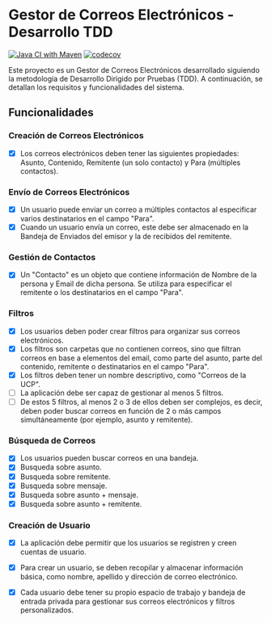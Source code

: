 # Gestor de Correos Electrónicos - Desarrollo TDD

[![Java CI with Maven](https://github.com/felix-toledo/gestorMails-tdd-java/actions/workflows/maven.yml/badge.svg)](https://github.com/felix-toledo/gestorMails-tdd-java/actions/workflows/maven.yml)
[![codecov](https://codecov.io/gh/felix-toledo/gestorMails-tdd-java/graph/badge.svg?token=GFJTFBHX9F)](https://codecov.io/gh/felix-toledo/gestorMails-tdd-java)

Este proyecto es un Gestor de Correos Electrónicos desarrollado siguiendo la metodología de Desarrollo Dirigido por Pruebas (TDD). A continuación, se detallan los requisitos y funcionalidades del sistema.

## Funcionalidades

### Creación de Correos Electrónicos
- [X] Los correos electrónicos deben tener las siguientes propiedades: Asunto, Contenido, Remitente (un solo contacto) y Para (múltiples contactos).

### Envío de Correos Electrónicos
- [X] Un usuario puede enviar un correo a múltiples contactos al especificar varios destinatarios en el campo "Para".
- [X] Cuando un usuario envía un correo, este debe ser almacenado en la Bandeja de Enviados del emisor y la de recibidos del remitente.

### Gestión de Contactos
- [X] Un "Contacto" es un objeto que contiene información de Nombre de la persona y Email de dicha persona. Se utiliza para especificar el remitente o los destinatarios en el campo "Para".

### Filtros
- [X] Los usuarios deben poder crear filtros para organizar sus correos electrónicos.
- [X] Los filtros son carpetas que no contienen correos, sino que filtran correos en base a elementos del email, como parte del asunto, parte del contenido, remitente o destinatarios en el campo "Para".
- [X] Los filtros deben tener un nombre descriptivo, como "Correos de la UCP".
- [ ] La aplicación debe ser capaz de gestionar al menos 5 filtros.
- [ ] De estos 5 filtros, al menos 2 o 3 de ellos deben ser complejos, es decir, deben poder buscar correos en función de 2 o más campos simultáneamente (por ejemplo, asunto y remitente).

### Búsqueda de Correos
- [X] Los usuarios pueden buscar correos en una bandeja.
- [X] Busqueda sobre asunto.
- [X] Busqueda sobre remitente.
- [X] Busqueda sobre mensaje.
- [X] Busqueda sobre asunto + mensaje.
- [X] Busqueda sobre asunto + remitente.

### Creación de Usuario
- [X] La aplicación debe permitir que los usuarios se registren y creen cuentas de usuario.
- [X] Para crear un usuario, se deben recopilar y almacenar información básica, como nombre, apellido y dirección de correo electrónico.
- [X] Cada usuario debe tener su propio espacio de trabajo y bandeja de entrada privada para gestionar sus correos electrónicos y filtros personalizados.

